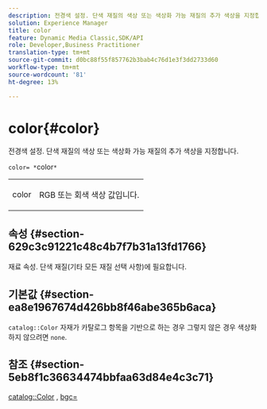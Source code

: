 ```yaml
---
description: 전경색 설정. 단색 재질의 색상 또는 색상화 가능 재질의 추가 색상을 지정합니다.
solution: Experience Manager
title: color
feature: Dynamic Media Classic,SDK/API
role: Developer,Business Practitioner
translation-type: tm+mt
source-git-commit: d0bc88f55f857762b3bab4c76d1e3f3dd2733d60
workflow-type: tm+mt
source-wordcount: '81'
ht-degree: 13%

---
```



# color{#color}

전경색 설정. 단색 재질의 색상 또는 색상화 가능 재질의 추가 색상을 지정합니다.

`color= *`color`*`

<table id="simpletable_C5AF9074CCA64EA5921772DF3F7E0F55"> 
 <tr class="strow"> 
  <td class="stentry"> <p><span class="varname"> color</span> </p> </td> 
  <td class="stentry"> <p>RGB 또는 회색 색상 값입니다. </p></td> 
 </tr> 
</table>

## 속성 {#section-629c3c91221c48c4b7f7b31a13fd1766}

재료 속성. 단색 재질(기타 모든 재질 선택 사항)에 필요합니다.

## 기본값 {#section-ea8e1967674d426bb8f46abe365b6aca}

`catalog::Color` 자재가 카탈로그 항목을 기반으로 하는 경우 그렇지 않은 경우 색상화하지 않으려면 `none`.

## 참조 {#section-5eb8f1c36634474bbfaa63d84e4c3c71}

[catalog::Color](../../../../../ir-api/material-cat/image-rendering-api-ref/c-ir-material-catalog/c-ir-material-data-reference/r-ir-cat-color.md#reference-7639487fe0ac48beb9e8afa4dc845552) ,  [bgc=](../../../../../ir-api/http-protocol/image-rendering-api-ref/c-ir-http-protocol-ref/c-ir-http-protocol-command-reference/r-ir-bgc.md#reference-3f5c78cea01c4a85aa582076d23aebb0)
